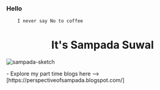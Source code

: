 
### Hello
        I never say No to coffee
           
<h1 align="center">It's Sampada Suwal</h1
<p align="left"> <img src="https://komarev.com/ghpvc/?username=sampada-sketch&label=Profile%20views&color=0e75b6&style=flat" alt="sampada-sketch" /> </p>
- Explore my part time blogs here --> [https://perspectiveofsampada.blogspot.com/]





